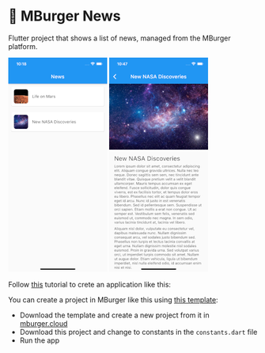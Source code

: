 # 📰 MBurger News

Flutter project that shows a list of news, managed from the MBurger platform.

![News list](images/news_list.png)
![News detail](images/news_detail.png)

Follow [this](insert_link) tutorial to crete an application like this:

You can create a project in MBurger like this using [this template](template/mburger-news.json):

- Download the template and create a new project from it in [mburger.cloud](mburger.cloud)
- Download this project and change to constants in the `constants.dart` file
- Run the app